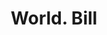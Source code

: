 ---
doi: 10.7916/D8BK2QF8
date_other: '1900'
date_other_textual: 1900-1909
form: printed ephemera
genre:
- Invoices
name:
- World
object_in_context_url: https://biggert.cul.columbia.edu/items/view/ave_biggert_01158
subject_hierarchical_geographic:
- New York, New York, United States
subject_name:
- World
title: World. Bill
sort_title: World. Bill
call_number: ave_biggert_01158
coordinates:
- 40.71277777777778,-74.00583333333333
pid: ave_biggert_01158
identifiers: ave_biggert_01158
canvas_id: ldpd:396422
permalink: "/items/ave_biggert_01158/"
layout: iiif-image-page
---